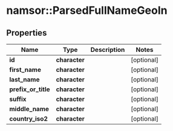 # namsor::ParsedFullNameGeoIn

## Properties
Name | Type | Description | Notes
------------ | ------------- | ------------- | -------------
**id** | **character** |  | [optional] 
**first_name** | **character** |  | [optional] 
**last_name** | **character** |  | [optional] 
**prefix_or_title** | **character** |  | [optional] 
**suffix** | **character** |  | [optional] 
**middle_name** | **character** |  | [optional] 
**country_iso2** | **character** |  | [optional] 


